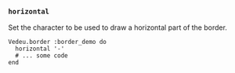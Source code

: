 ### `horizontal`
Set the character to be used to draw a horizontal part of the border.

    Vedeu.border :border_demo do
      horizontal '-'
      # ... some code
    end
